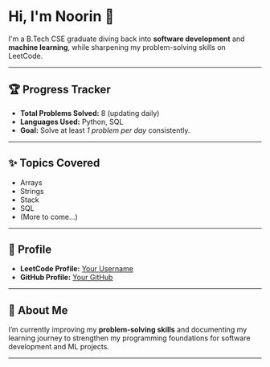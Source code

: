 # Hi, I'm Noorin 👋  

I'm a B.Tech CSE graduate diving back into **software development** and **machine learning**, while sharpening my problem-solving skills on LeetCode.

---

## 🏆 Progress Tracker
- **Total Problems Solved:** 8 (updating daily)
- **Languages Used:** Python, SQL  
- **Goal:** Solve at least *1 problem per day* consistently.

---

## ✨ Topics Covered
- Arrays
- Strings  
- Stack  
- SQL  
- (More to come...)

---

## 🔗 Profile
- **LeetCode Profile:** [Your Username](https://leetcode.com/u/Iv0oSJDN2k/)
- **GitHub Profile:** [Your GitHub](https://github.com/noorinrahila)

---

## 🚀 About Me
I’m currently improving my **problem-solving skills** and documenting my learning journey to strengthen my programming foundations for software development and ML projects.

---



